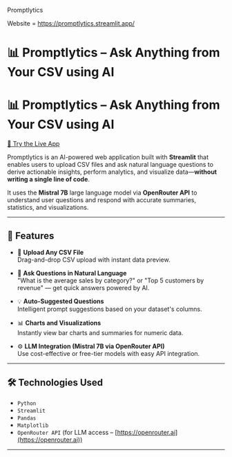 Promptlytics

Website = https://promptlytics.streamlit.app/

# 📊 Promptlytics – Ask Anything from Your CSV using AI
# 📊 Promptlytics – Ask Anything from Your CSV using AI

[🔗 Try the Live App](https://promptlytics.streamlit.app/)

Promptlytics is an AI-powered web application built with **Streamlit** that enables users to upload CSV files and ask natural language questions to derive actionable insights, perform analytics, and visualize data—**without writing a single line of code**.

It uses the **Mistral 7B** large language model via **OpenRouter API** to understand user questions and respond with accurate summaries, statistics, and visualizations.

---

## 🚀 Features

- 📁 **Upload Any CSV File**  
  Drag-and-drop CSV upload with instant data preview.

- 💬 **Ask Questions in Natural Language**  
  "What is the average sales by category?" or "Top 5 customers by revenue" — get quick answers powered by AI.

- 💡 **Auto-Suggested Questions**  
  Intelligent prompt suggestions based on your dataset's columns.

- 📊 **Charts and Visualizations**  
  Instantly view bar charts and summaries for numeric data.

- ⚙️ **LLM Integration (Mistral 7B via OpenRouter API)**  
  Use cost-effective or free-tier models with easy API integration.

---

## 🛠️ Technologies Used

- `Python`
- `Streamlit`
- `Pandas`
- `Matplotlib`
- `OpenRouter API` (for LLM access – [https://openrouter.ai](https://openrouter.ai))

---

